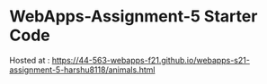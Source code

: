 # WebApps-Assignment-5 Starter Code
Hosted at : https://44-563-webapps-f21.github.io/webapps-s21-assignment-5-harshu8118/animals.html
